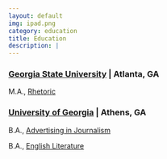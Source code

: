 ```yaml
---
layout: default
img: ipad.png
category: education
title: Education
description: |
---
```


### [Georgia State University](http://www.gsu.edu/) | Atlanta, GA
M.A., [Rhetoric](http://sites.gsu.edu/rhetcomp/graduate-courses/)                               


### [University of Georgia](http://www.uga.edu/) | Athens, GA
B.A., [Advertising in Journalism](http://grady.uga.edu/departments_)


B.A., [English Literature](http://www.english.uga.edu/undergrad/pages/25)                            
